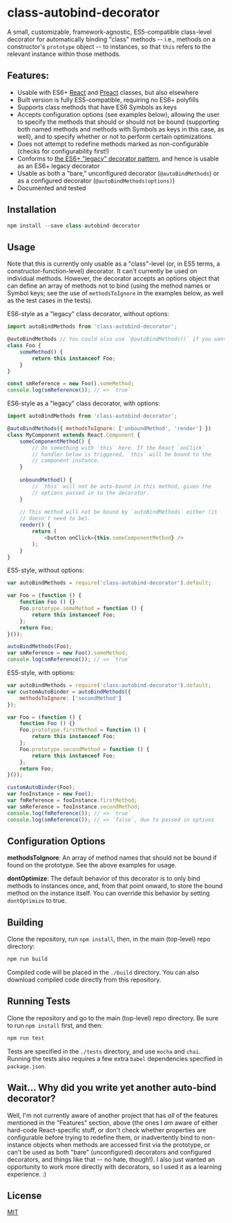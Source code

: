 # class-autobind-decorator

A small, customizable, framework-agnostic, ES5-compatible class-level
decorator for automatically binding "class" methods -- i.e., methods on
a constructor's `prototype` object -- to instances, so that `this`
refers to the relevant instance within those methods.

## Features:

- Usable with ES6+ [React](https://facebook.github.io/react/) and [Preact](https://preactjs.com) classes,
but also elsewhere
- Built version is fully ES5-compatible, requiring no ES6+ polyfills
- Supports class methods that have ES6 Symbols as keys
- Accepts configuration options (see examples below), allowing the user to
specify the methods that should or should not be bound (supporting both
named methods and methods with Symbols as keys in this case, as well), and
to specify whether or not to perform certain optimizations
- Does not attempt to redefine methods marked as non-configurable
(checks for configurability first!)
- Conforms to [the ES6+ "legacy" decorator pattern](https://babeljs.io/docs/plugins/transform-decorators/),
and hence is usable as an ES6+ legacy decorator
- Usable as both a "bare," unconfigured decorator (`@autoBindMethods`)
or as a configured decorator (`@autoBindMethods(options)`)
- Documented and tested

## Installation

```js
npm install --save class-autobind-decorator
```

## Usage

Note that this is currently only usable as a "class"-level (or, in ES5
terms, a constructor-function-level) decorator. It can't currently be
used on individual methods. However, the decorator accepts an options
object that can define an array of methods not to bind (using the method
names or Symbol keys; see the use of `methodsToIgnore` in the examples
below, as well as the test cases in the tests).

ES6-style as a "legacy" class decorator, without options:

```js
import autoBindMethods from 'class-autobind-decorator';

@autoBindMethods // You could also use `@autoBindMethods()` if you want.
class Foo {
    someMethod() {
        return this instanceof Foo;
    }
}

const smReference = new Foo().someMethod;
console.log(smReference()); // => `true`
```

ES6-style as a "legacy" class decorator, with options:

```js
import autoBindMethods from 'class-autobind-decorator';

@autoBindMethods({ methodsToIgnore: ['unboundMethod', 'render'] })
class MyComponent extends React.Component {
    someComponentMethod() {
        // Do something with `this` here. If the React `onClick`
        // handler below is triggered, `this` will be bound to the
        // component instance.
    }
    
    unboundMethod() {
        // `this` will not be auto-bound in this method, given the
        // options passed in to the decorator.
    }
    
    // This method will not be bound by `autoBindMethods` either (it
    // doesn't need to be).
    render() {
        return (
            <button onClick={this.someComponentMethod} />
        );
    }
}
```

ES5-style, without options:

```js
var autoBindMethods = require('class-autobind-decorator').default;

var Foo = (function () {
    function Foo () {}
    Foo.prototype.someMethod = function () {
        return this instanceof Foo;
    };
    return Foo;
}());

autoBindMethods(Foo);
var smReference = new Foo().someMethod;
console.log(smReference()); // => `true`
```

ES5-style, with options:

```js
var autoBindMethods = require('class-autobind-decorator').default;
var customAutoBinder = autoBindMethods({
    methodsToIgnore: ['secondMethod']
});

var Foo = (function () {
    function Foo () {}
    Foo.prototype.firstMethod = function () {
        return this instanceof Foo;
    };
    Foo.prototype.secondMethod = function () {
        return this instanceof Foo;
    };
    return Foo;
}());

customAutoBinder(Foo);
var fooInstance = new Foo();
var fmReference = fooInstance.firstMethod;
var smReference = fooInstance.secondMethod;
console.log(fmReference()); // => `true`
console.log(smReference()); // => `false`, due to passed in options
```

## Configuration Options

**methodsToIgnore**: An array of method names that should not be bound if found on the prototype.
See the above examples for usage.

**dontOptimize**: The default behavior of this decorator is to only bind methods to instances once,
and, from that point onward, to store the bound method on the instance itself. You can override
this behavior by setting `dontOptimize` to true.

## Building

Clone the repository, run `npm install`, then, in the main (top-level) repo
directory:

```js
npm run build
```

Compiled code will be placed in the `./build` directory. You can also
download compiled code directly from this repository.

## Running Tests

Clone the repository and go to the main (top-level) repo directory. Be
sure to run `npm install` first, and then:

```js
npm run test
```

Tests are specified in the `./tests` directory, and use `mocha` and
`chai`. Running the tests also requires a few extra `babel` dependencies
specified in `package.json`.

## Wait... Why did you write yet another auto-bind decorator?

Well, I'm not currently aware of another project that has *all* of the
features mentioned in the "Features" section, above (the ones I *am*
aware of either hard-code React-specific stuff, or don't check whether
properties are configurable before trying to redefine them, or inadvertently
bind to non-instance objects when methods are accessed first via the prototype,
or can't be used as both "bare" (unconfigured) decorators and configured
decorators, and things like that -- no hate, though!). I also just wanted an
opportunity to work more directly with decorators, so I used it as a
learning experience. :)

## License

[MIT](https://opensource.org/licenses/MIT)
